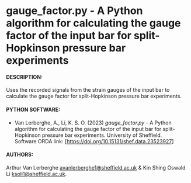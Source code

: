 # gauge_factor.py - A Python algorithm for calculating the gauge factor of the input bar for split-Hopkinson pressure bar experiments

#### DESCRIPTION: 
Uses the recorded signals from the strain gauges of the input bar to calculate the gauge factor for split-Hopkinson pressure bar experiments.

#### PYTHON SOFTWARE:
- Van Lerberghe, A., Li, K. S. O. (2023) *gauge_factor.py* - A Python algorithm for calculating the gauge factor of the input bar for split-Hopkinson pressure bar experiments. University of Sheffield.\
Software ORDA link: [https://doi.org/10.15131/shef.data.23523927]

#### AUTHORS:
Arthur Van Lerberghe <avanlerberghe1@sheffield.ac.uk> & Kin Shing Oswald Li <ksoli1@sheffield.ac.uk>.

